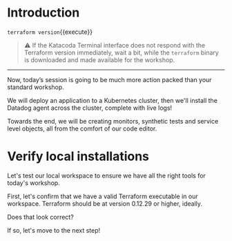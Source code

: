 # Introduction

`terraform version`{{execute}}

> ⚠️ If the Katacoda Terminal interface does not respond with the Terraform version immediately, wait a bit, while the `terraform` binary is downloaded and made available for the workshop.

---

Now, today’s session is going to be much more action packed than your standard workshop.

We will deploy an application to a Kubernetes cluster, then we'll install the Datadog agent across
the cluster, complete with live logs!

Towards the end, we will be creating monitors, synthetic tests and service level objects, all from the comfort of our code editor.

# Verify local installations

Let's test our local workspace to ensure we have all the right tools for today's workshop.

First, let's confirm that we have a valid Terraform executable in our workspace.
Terraform should be at version 0.12.29 or higher, ideally.

Does that look correct?

If so, let's move to the next step!
